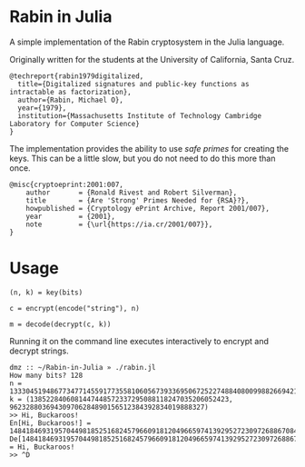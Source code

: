 # Rabin in Julia
A simple implementation of the Rabin cryptosystem in the Julia language.

Originally written for the students at the University of California, Santa Cruz.

```
@techreport{rabin1979digitalized,
  title={Digitalized signatures and public-key functions as intractable as factorization},
  author={Rabin, Michael O},
  year={1979},
  institution={Massachusetts Institute of Technology Cambridge Laboratory for Computer Science}
}
```

The implementation provides the ability to use *safe primes* for creating
the keys. This can be a little slow, but you do not need to do this more
than once.

```
@misc{cryptoeprint:2001:007,
    author       = {Ronald Rivest and Robert Silverman},
    title        = {Are 'Strong' Primes Needed for {RSA}?},
    howpublished = {Cryptology ePrint Archive, Report 2001/007},
    year         = {2001},
    note         = {\url{https://ia.cr/2001/007}},
}

```
# Usage

```
(n, k) = key(bits)

c = encrypt(encode("string"), n)

m = decode(decrypt(c, k))
```

Running it on the command line executes interactively to encrypt and decrypt strings.

```
dmz :: ~/Rabin-in-Julia » ./rabin.jl
How many bits? 128
n = 1333045194867734771455917735581060567393369506725227488408009988266942129770352532495264967766321
k = (1385228406081447448572337295088118247035206052423, 962328803694309706284890156512384392834019888327)
>> Hi, Buckaroos!
En[Hi, Buckaroos!] = 148418469319570449818525168245796609181204966597413929527230972688670842372793233702976
De[148418469319570449818525168245796609181204966597413929527230972688670842372793233702976] = Hi, Buckaroos!
>> ^D
```
